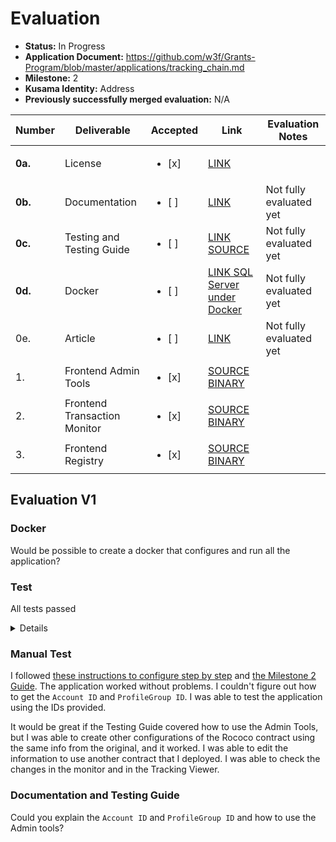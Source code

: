 # Evaluation

- **Status:** In Progress
- **Application Document:** https://github.com/w3f/Grants-Program/blob/master/applications/tracking_chain.md
- **Milestone:** 2
- **Kusama Identity:** Address
- **Previously successfully merged evaluation:** N/A

| Number | Deliverable | Accepted | Link | Evaluation Notes |
| ------ | ----------- | -------- | ---- |----------------- |
| **0a.** | License | <ul><li>[x] </li></ul>| [LINK](https://github.com/TrackingChains/TrackingChain/blob/main/LICENSE) |  |
| **0b.** | Documentation | <ul><li>[ ] </li></ul>| [LINK](https://github.com/TrackingChains/TrackingChain/wiki/Milestone-2-Guide-to-Demo)  | Not fully evaluated yet |
| **0c.** | Testing and Testing Guide | <ul><li>[ ] </li></ul>| [LINK](https://github.com/TrackingChains/TrackingChain/wiki/Unit-Test)  [SOURCE](https://github.com/TrackingChains/TrackingChain/tree/main/test/TrackingChain.UnitTest) | Not fully evaluated yet |
| **0d.** | Docker | <ul><li>[ ] </li></ul>| [LINK SQL Server under Docker](https://learn.microsoft.com/en-us/sql/linux/quickstart-install-connect-docker?view=sql-server-ver16&pivots=cs1-bash) | Not fully evaluated yet |
| 0e. | Article | <ul><li>[ ] </li></ul>| [LINK](https://github.com/TrackingChains/TrackingChain/wiki/Milestone-2-Guide-to-Demo)  | Not fully evaluated yet |
| 1. | Frontend Admin Tools | <ul><li>[x] </li></ul>| [SOURCE](https://github.com/TrackingChains/TrackingChain/tree/v0.2.0-alpha/src/TrackingChain.WebApp) [BINARY](https://github.com/TrackingChains/TrackingChain/releases/tag/v0.2.0-alpha) |  |
| 2. | Frontend Transaction Monitor | <ul><li>[x] </li></ul>| [SOURCE](https://github.com/TrackingChains/TrackingChain/tree/v0.2.0-alpha/src/TrackingChain.WebApp) [BINARY](https://github.com/TrackingChains/TrackingChain/releases/tag/v0.2.0-alpha) |  |
| 3. | Frontend Registry | <ul><li>[x] </li></ul>| [SOURCE](https://github.com/TrackingChains/TrackingChain/tree/v0.2.0-alpha/src/TrackingChain.WebApp) [BINARY](https://github.com/TrackingChains/TrackingChain/releases/tag/v0.2.0-alpha) |  |

## Evaluation V1

### Docker

Would be possible to create a docker that configures and run all the application?

### Test

All tests passed

<details>

```
/home/user/Documents/trackingchain/TrackingChain/test/TrackingChain.UnitTest/bin/Debug/net7.0/TrackingChain.UnitTest.dll (.NETCoreApp,Version=v7.0)
Microsoft (R) Test Execution Command Line Tool Version 17.7.0-preview-23364-03+bc17bb9693cfc4778ded51aa0ab7f1065433f989 (x64)
Copyright (c) Microsoft Corporation.  All rights reserved.

Starting test execution, please wait...
A total of 1 test files matched the specified pattern.
[xUnit.net 00:00:00.00] xUnit.net VSTest Adapter v2.4.5+1caef2f33e (64-bit .NET 7.0.10)
[xUnit.net 00:00:00.83]   Discovering: TrackingChain.UnitTest
[xUnit.net 00:00:00.87]   Discovered:  TrackingChain.UnitTest
[xUnit.net 00:00:00.87]   Starting:	TrackingChain.UnitTest
  Passed TrackingChain.UnitTest.Domain.TransactionRegistryTest.SetToRegistryUnuccessfulShouldSetInError [7 ms]
  Passed TrackingChain.UnitTest.Domain.AccountTest.GetFirstRandomWriterAddress [4 ms]
  Passed TrackingChain.UnitTest.Domain.AccountTest.AccountShouldBePopulateCorrectly [3 ms]
  Passed TrackingChain.UnitTest.Domain.AccountTest.GetFirstRandomWatcherAddress [1 ms]
  Passed TrackingChain.UnitTest.Domain.TransactionRegistryTest.TransactionRegistryShouldBePopulateCorrectly [9 ms]
  Passed TrackingChain.UnitTest.Domain.TransactionRegistryTest.SetToRegistryReceptMissionShouldSetInSuccess [2 ms]
  Passed TrackingChain.UnitTest.Domain.TransactionRegistryTest.GetFirstRandomEndpointAddressShouldBeReturnEndpointWhenPopulated [1 ms]
  Passed TrackingChain.UnitTest.Domain.TransactionRegistryTest.SetToRegistryShouldBePopolateReceptData [1 ms]
  Passed TrackingChain.UnitTest.Domain.TransactionRegistryTest.ShouldBeSetToPending [< 1 ms]
  Passed TrackingChain.UnitTest.Domain.TransactionRegistryTest.GetFirstRandomEndpointAddressShouldBeReturnNullWhenEmpty [< 1 ms]
  Passed TrackingChain.UnitTest.Domain.TransactionRegistryTest.ShouldBeSetToPool [< 1 ms]
  Passed TrackingChain.UnitTest.Domain.TransactionRegistryTest.SetToRegistrySuccessfulShouldSetInSuccess [< 1 ms]
  Passed TrackingChain.UnitTest.Domain.TransactionPendingTest.SetLockedShouldBeSetData [56 ms]
  Passed TrackingChain.UnitTest.Domain.TransactionPendingTest.TransactionPendingShouldBePopulateCorrectly [1 ms]
  Passed TrackingChain.UnitTest.Domain.TransactionPendingTest.SetCompletedShouldBeSetTrue [< 1 ms]
  Passed TrackingChain.UnitTest.Domain.TransactionPendingTest.UnlockShouldBeCleanData [< 1 ms]
  Passed TrackingChain.UnitTest.Triage.TrackingEntryUseCaseTest.AddTransactionAsyncShouldGetGuidAsync [696 ms]
  Passed TrackingChain.UnitTest.Pages.Admin.Smartcontracts.CreateTest.OnPostShoudleGetErrorForJsonInvalidAsync [1 s]
  Passed TrackingChain.UnitTest.Pages.Admin.Accounts.CreateTest.OnPostAsync [1 s]
  Passed TrackingChain.UnitTest.Pages.Admin.Accounts.EditTest.OnPostShoudleGet404WhenAccountNotFoundAsync [1 s]
  Passed TrackingChain.UnitTest.TransactionGenerator.TransactionGeneratorServiceTest.SetToPendinglShouldSetRegistryInPendingAsync [1 s]
  Passed TrackingChain.UnitTest.AggregatorPool.AggregatorServiceTest.SetToPoolShouldSetRegistryInPoolAsync [1 s]
  Passed TrackingChain.UnitTest.Pages.Admin.Smartcontracts.CreateTest.OnPostShoudleCreateSmartContractAsync [25 ms]
  Passed TrackingChain.UnitTest.Pages.Admin.Smartcontracts.EditTest.OnPostShoudleEditSmartContractAsync [1 s]
  Passed TrackingChain.UnitTest.Triage.AnalyticUseCaseTest.GetTrackingStatusShouldBeFindElementAsync [1 s]
  Passed TrackingChain.UnitTest.Pages.Admin.AccountProfileGroups.EditTest.OnPostShoudleGet404WhenProfileNotFoundAsync [1 s]
  Passed TrackingChain.UnitTest.Pages.Admin.ProfileGroups.CreateTest.OnPostShoudleCreateProfileGroupAsync [1 s]
  Passed TrackingChain.UnitTest.Pages.Admin.ProfileGroups.EditTest.OnPostShoudleGet404WhenSmartContracNotFoundAsync [534 ms]
  Passed TrackingChain.UnitTest.AggregatorPool.AggregatorServiceTest.EnqueueShouldCreatePool [24 ms]
  Passed TrackingChain.UnitTest.Pages.Admin.Smartcontracts.EditTest.OnPostShoudleGetErrorForJsonInvalidAsync [20 ms]
  Passed TrackingChain.UnitTest.Pages.Admin.ProfileGroups.CreateTest.OnPostShoudleGet404WhenSmartContracNotFoundAsync [7 ms]
  Passed TrackingChain.UnitTest.AggregatorPool.AggregatorServiceTest.EnqueueShouldSetTriageInPool [5 ms]
  Passed TrackingChain.UnitTest.Pages.Admin.Accounts.EditTest.OnPostAsync [39 ms]
  Passed TrackingChain.UnitTest.Domain.TransactionPoolTest.SetLokedShouldBeSetData [6 ms]
  Passed TrackingChain.UnitTest.Domain.TransactionPoolTest.SetCompletedShouldBeSetTrue [3 ms]
  Passed TrackingChain.UnitTest.Domain.TransactionPoolTest.UnlockShouldBeCleanData [1 ms]
  Passed TrackingChain.UnitTest.Domain.TransactionPoolTest.TransactionPoolShouldBePopulateCorrectly [1 ms]
  Passed TrackingChain.UnitTest.Domain.TransactionTriageTest.TransactionPendingShouldBePopulateCorrectly [2 ms]
  Passed TrackingChain.UnitTest.Domain.TransactionTriageTest.SetInPoolShouldBeSetTrue [1 ms]
  Passed TrackingChain.UnitTest.Domain.TransactionTriageTest.SetCompletedShouldBeSetTrue [1 ms]
  Passed TrackingChain.UnitTest.Triage.RegistryServiceTest.GetSmartContractAsync [44 ms]
  Passed TrackingChain.UnitTest.AggregatorPool.EnqueuerPoolUseCaseTest.EnqueueTransactionAsync [1 s]
  Passed TrackingChain.UnitTest.Pages.Admin.AccountProfileGroups.EditTest.OnPostShoudleEditProfileGroupAsync [34 ms]
  Passed TrackingChain.UnitTest.Pages.Admin.AccountProfileGroups.EditTest.OnPostShoudleGet404WhenAccountNotFoundAsync [6 ms]
  Passed TrackingChain.UnitTest.Pages.Admin.Accounts.DeleteTest.OnPostAsync [1 s]
  Passed TrackingChain.UnitTest.Pages.Admin.Smartcontracts.DeleteTest.OnPostAsync [1 s]
  Passed TrackingChain.UnitTest.Pages.Admin.ProfileGroups.EditTest.OnPostShoudleEditProfileGroupAsync [44 ms]
  Passed TrackingChain.UnitTest.Pages.Admin.AccountProfileGroups.CreateTest.OnPostShoudleGet404WhenProfileNotFoundAsync [39 ms]
  Passed TrackingChain.UnitTest.TransactionWatcher.PendingTransactionWatcherUseCaseTest.AddTransactionAsyncShouldGetGuidAsync [1 s]
  Passed TrackingChain.UnitTest.Pages.Admin.AccountProfileGroups.CreateTest.OnPostShoudleGet404WhenAccountNotFoundAsync [4 ms]
  Passed TrackingChain.UnitTest.Pages.Admin.ProfileGroups.DeleteTest.OnPostAsync [47 ms]
  Passed TrackingChain.UnitTest.TransactionGenerator.PoolDequeuerUseCaseTest.AddTransactionAsyncShouldGetGuidAsync [1 s]
  Passed TrackingChain.UnitTest.Triage.AnalyticUseCaseTest.GetTrackingPoolsAsync [71 ms]
  Passed TrackingChain.UnitTest.Pages.Admin.AccountProfileGroups.CreateTest.OnPostShoudleCreateProfileGroupAsync [6 ms]
  Passed TrackingChain.UnitTest.Triage.AnalyticUseCaseTest.GetTrackingTriagesAsync [14 ms]
  Passed TrackingChain.UnitTest.Triage.AnalyticUseCaseTest.GetTrackingStatusShouldBeReturNullAsync [2 ms]
  Passed TrackingChain.UnitTest.Triage.AnalyticUseCaseTest.GetTrackingShouldBeReturNullAsync [3 ms]
  Passed TrackingChain.UnitTest.Triage.AnalyticUseCaseTest.GetTrackingPendingsAsync [25 ms]
  Passed TrackingChain.UnitTest.TransactionGenerator.TransactionGeneratorServiceTest.ShouldGetOnlyUnlockedTransactionForProfileAsync [131 ms]
  Passed TrackingChain.UnitTest.Pages.Admin.AccountProfileGroups.DeleteTest.OnPostShoudleCreateProfileGroupAsync [98 ms]
  Passed TrackingChain.UnitTest.Triage.AnalyticUseCaseTest.GetTrackingSuccessfullyAsync [13 ms]
  Passed TrackingChain.UnitTest.TransactionGenerator.TransactionGeneratorServiceTest.ShouldBeCreateTransactionPendingAsync [17 ms]
  Passed TrackingChain.UnitTest.Triage.TransactionTriageServiceTest.GetSmartContractForTransactionShouldNotFoundContractByCategoryNameAsync [160 ms]
  Passed TrackingChain.UnitTest.Triage.TransactionTriageServiceTest.GetSmartContractForTransactionShouldNotFoundContractByAuthorityNameAsync [4 ms]
  Passed TrackingChain.UnitTest.Triage.TransactionTriageServiceTest.GetProfileGroupForTransactionShouldFindContractByCategoryNullAsync [3 ms]
  Passed TrackingChain.UnitTest.Triage.AnalyticUseCaseTest.GetTrackingFailedsAsync [14 ms]
  Passed TrackingChain.UnitTest.Triage.TransactionTriageServiceTest.GetSmartContractForTransactionShouldFindContractByAuthorityNameAsync [3 ms]
  Passed TrackingChain.UnitTest.Triage.AnalyticUseCaseTest.GetTrackingShouldBeFindElementAsync [2 ms]
  Passed TrackingChain.UnitTest.TransactionWatcher.TransactionWatcherServiceTest.GetOnlyUnlockedTransactionShouldFilterWatchingFromAsync [1 s]
  Passed TrackingChain.UnitTest.TransactionWatcher.TransactionWatcherServiceTest.ShouldBeSetTransactionTriageCompletedAsync [9 ms]
  Passed TrackingChain.UnitTest.TransactionWatcher.TransactionWatcherServiceTest.SetToRegistryShouldPopolateDataReceiptAsync [4 ms]
  Passed TrackingChain.UnitTest.TransactionWatcher.TransactionWatcherServiceTest.ShouldGetOnlyUnlockedTransactionForProfileAsync [9 ms]
  Passed TrackingChain.UnitTest.TransactionWatcher.TransactionWatcherServiceTest.ShouldBeSetTransactionPoolCompletedAsync [11 ms]
  Passed TrackingChain.UnitTest.Triage.TransactionTriageServiceTest.ShouldGetTriageFirstInEvenWithMultipleCodeAndLockedCaseAsync [59 ms]
  Passed TrackingChain.UnitTest.Triage.TransactionTriageServiceTest.ShouldGetTriageExcludeAllCoeInPoolAsync [3 ms]
  Passed TrackingChain.UnitTest.Triage.TransactionTriageServiceTest.ShouldGetTriageFirstInAsync [3 ms]
  Passed TrackingChain.UnitTest.Triage.TransactionTriageServiceTest.AddTransactionAsync [9 ms]
  Passed TrackingChain.UnitTest.Triage.TransactionTriageServiceTest.ShouldGetTriageFirstInEvenWithMultipleCodeAsync [3 ms]
[xUnit.net 00:00:02.42]   Finished:	TrackingChain.UnitTest
  Passed TrackingChain.UnitTest.Triage.TransactionTriageServiceTest.ShouldGetTriageExcludeCompletedAsync [2 ms]
  Passed TrackingChain.UnitTest.Triage.TransactionTriageServiceTest.GetProfileGroupForTransactionShouldFindContractByAuthorityNullAsync [13 ms]
  Passed TrackingChain.UnitTest.Triage.TransactionTriageServiceTest.GetSmartContractForTransactionShouldFindContractByCategoryNameAsync [3 ms]

Test Run Successful.
Total tests: 81
 	Passed: 81
 Total time: 2,9562 Seconds
 	1>Done Building Project "/home/user/Documents/trackingchain/TrackingChain/test/TrackingChain.UnitTest/TrackingChain.UnitTest.csproj" (VSTest target(s)).

Build succeeded.
	0 Warning(s)
	0 Error(s)

Time Elapsed 00:00:11.65
```

</details>

### Manual Test

I followed [these instructions to configure step by step](https://github.com/TrackingChains/TrackingChain/wiki/Configuration-Step-By-Step) and [the Milestone 2 Guide](https://github.com/TrackingChains/TrackingChain/wiki/Milestone-2-Guide-to-Demo). The application worked without problems. I couldn't figure out how to get the `Account ID` and `ProfileGroup ID`. I was able to test the application using the IDs provided. 

It would be great if the Testing Guide covered how to use the Admin Tools, but I was able to create other configurations of the Rococo contract using the same info from the original, and it worked. I was able to edit the information to use another contract that I deployed. I was able to check the changes in the monitor and in the Tracking Viewer.


### Documentation and Testing Guide

Could you explain the `Account ID` and `ProfileGroup ID` and how to use the Admin tools?
